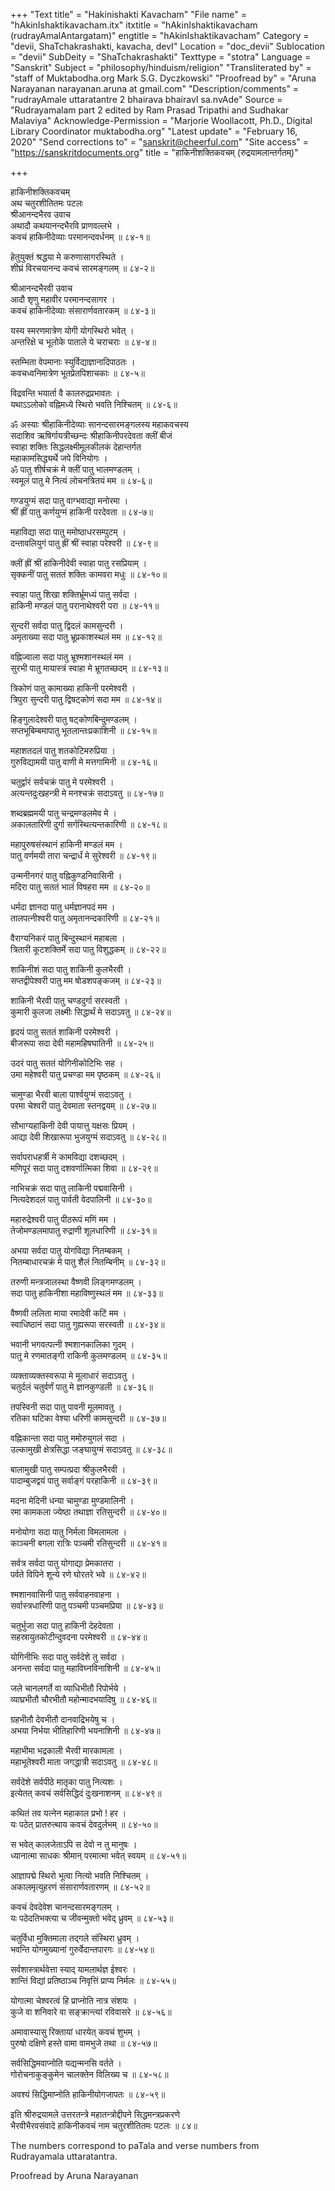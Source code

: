 +++
"Text title" = "Hakinishakti Kavacham"
"File name" = "hAkinIshaktikavacham.itx"
itxtitle = "hAkinIshaktikavacham (rudrayAmalAntargatam)"
engtitle = "hAkinIshaktikavacham"
Category = "devii, ShaTchakrashakti, kavacha, devI"
Location = "doc_devii"
Sublocation = "devii"
SubDeity = "ShaTchakrashakti"
Texttype = "stotra"
Language = "Sanskrit"
Subject = "philosophy/hinduism/religion"
"Transliterated by" = "staff of Muktabodha.org Mark S.G. Dyczkowski"
"Proofread by" = "Aruna Narayanan narayanan.aruna at gmail.com"
"Description/comments" = "rudrayAmale uttaratantre 2 bhairava bhairavI sa.nvAde"
Source = "Rudrayamalam part 2 edited by Ram Prasad Tripathi and Sudhakar Malaviya"
Acknowledge-Permission = "Marjorie Woollacott, Ph.D., Digital Library Coordinator muktabodha.org"
"Latest update" = "February 16, 2020"
"Send corrections to" = "sanskrit@cheerful.com"
"Site access" = "https://sanskritdocuments.org"
title = "हाकिनीशक्तिकवचम् (रुद्रयामलान्तर्गतम्)"

+++
  
 हाकिनीशक्तिकवचम्   
अथ चतुरशीतितमः पटलः  
श्रीआनन्दभैरव उवाच  
अथादौ कथयानन्दभैरवि प्राणवल्लभे ।  
कवचं हाकिनीदेव्याः परमानन्दवर्धनम् ॥ ८४-१॥  
  
हेतुयुक्तं श्रद्धया मे करुणासागरस्थिते ।  
शीघ्रं विरचयानन्द कवचं सारमङ्गलम् ॥ ८४-२॥  
  
श्रीआनन्दभैरवी उवाच  
आदौ शृणु महावीर परमानन्दसागर ।  
कवचं हाकिनीदेव्याः संसारार्णवतारकम् ॥ ८४-३॥  
  
यस्य स्मरणमात्रेण योगी योगस्थिरो भवेत् ।  
अन्तरिक्षे च भूलोके पाताले ये चराचराः ॥ ८४-४॥  
  
स्तम्भिता वेपमानाः स्युर्विद्याज्ञानादिपाठतः ।  
कवचध्वनिमात्रेण भूतप्रेतपिशाचकाः ॥ ८४-५॥  
  
विद्रवन्ति भयार्ता वै कालरुद्रप्रभावतः ।  
यथाऽऽलोको वह्निमध्ये स्थिरो भवति निश्चितम् ॥ ८४-६॥  
  
ॐ अस्याः श्रीहाकिनीदेव्याः सानन्दसारमङ्गलस्य महाकवचस्य  
सदाशिव ऋषिर्गायत्रीच्छन्दः श्रीहाकिनीपरदेवता क्लीं बीजं  
स्वाहा शक्तिः सिद्धलक्ष्मीमूलकीलकं देहान्तर्गत  
महाकामसिद्ध्यर्थे जपे विनियोगः ।  
ॐ पातु शीर्षचक्रं मे क्लीं पातु भालमण्डलम् ।  
स्वमूलं पातु मे नित्यं लोचनत्रितयं मम ॥ ८४-६॥  
  
गण्डयुग्मं सदा पातु वाग्भवाद्या मनोरमा ।  
श्रीं ह्रीं पातु कर्णयुग्मं हाकिनी परदेवता ॥ ८४-७॥  
  
महाविद्या सदा पातु ममोष्ठाधरसम्पुटम् ।  
दन्तावलियुगं पातु ह्रीं श्रीं स्वाहा परेश्वरी ॥ ८४-९॥  
  
क्लीं ह्रीं श्रीं हाकिनीदेवी स्वाहा पातु रसप्रियाम् ।  
सृक्कनीं पातु सततं शक्तिः कामवरा मधुः ॥ ८४-१०॥  
  
स्वाहा पातु शिखा शक्तिर्भ्रूमध्यं पातु सर्वदा ।  
हाकिनी मण्डलं पातु परानाथेश्वरी परा ॥ ८४-११॥  
  
सुन्दरी सर्वदा पातु द्विदलं कामसुन्दरी ।  
अमृताख्या सदा पातु भ्रूप्रकाशस्थलं मम ॥ ८४-१२॥  
  
वह्निज्वाला सदा पातु भ्रूश्मशानस्थलं मम ।  
सुरभी पातु मायास्त्रं स्वाहा मे भ्रूगतच्छदम् ॥ ८४-१३॥  
  
त्रिकोणं पातु कामाख्या हाकिनी परमेश्वरी ।  
त्रिपुरा सुन्दरी पातु द्विषट्कोणं सदा मम ॥ ८४-१४॥  
  
हिङ्गुलादेश्वरी पातु षट्कोणबिन्दुमण्डलम् ।  
सप्तभूबिम्बमापातु भूतलान्तःप्रकाशिनी ॥ ८४-१५॥  
  
महाशतदलं पातु शतकोटिमरुप्रिया ।  
गुरुविद्यामयी पातु वाणी मे मत्तगामिनी ॥ ८४-१६॥  
  
चतुर्द्वारं सर्वचक्रं पातु मे परमेश्वरी ।  
अत्यन्तदुःखहन्त्री मे मनश्चक्रं सदाऽवतु ॥ ८४-१७॥  
  
शब्दब्रह्ममयी पातु चन्द्रमण्डलमेव मे ।  
अकालतारिणी दुर्गा सर्गस्थित्यन्तकारिणी ॥ ८४-१८॥  
  
महापुरुषसंस्थानं हाकिनी मण्डलं मम ।  
पातु वर्णमयी तारा चन्द्रार्धं मे सुरेश्वरी ॥ ८४-१९॥  
  
उन्मनीनगरं पातु वह्निकुण्डनिवासिनी ।  
मदिरा पातु सततं भालं विषहरा मम ॥ ८४-२०॥  
  
धर्मदा ज्ञानदा पातु धर्मज्ञानपदं मम ।  
तालपत्नीश्वरी पातु अमृतानन्दकारिणी ॥ ८४-२१॥  
  
वैराग्यनिकरं पातु बिन्दुस्थानं महाबला ।  
त्रितारी कूटशक्तिर्मे सदा पातु विशुद्धकम् ॥ ८४-२२॥  
  
शाकिनीशं सदा पातु शाकिनी कुलभैरवी ।  
सप्तद्वीपेश्वरी पातु मम षोडशपङ्कजम् ॥ ८४-२३॥  
  
शाकिनी भैरवी पातु चण्डदुर्गा सरस्वती ।  
कुमारी कुलजा लक्ष्मीः सिद्धार्थं मे सदाऽवतु ॥ ८४-२४॥  
  
हृदयं पातु सततं शाकिनी परमेश्वरी ।  
बीजरूपा सदा देवी महामहिषघातिनी ॥ ८४-२५॥  
  
उदरं पातु सततं योगिनीकोटिभिः सह ।  
उमा महेश्वरी पातु प्रचण्डा मम पृष्ठकम् ॥ ८४-२६॥  
  
चामुण्डा भैरवी बाला पार्श्वयुग्मं सदाऽवतु ।  
परमा चेश्वरी पातु देवमाता स्तनद्वयम् ॥ ८४-२७॥  
  
सौभाग्यहाकिनी देवी पायात्तु यक्षसः प्रियम् ।  
आद्या देवी शिखारूपा भुजयुग्मं सदाऽवतु ॥ ८४-२८॥  
  
सर्वापराधहर्त्री मे कामविद्या दशच्छदम् ।  
मणिपूरं सदा पातु दशवर्णात्मिका शिवा ॥ ८४-२९॥  
  
नाभिचक्रं सदा पातु लाकिनी पद्मवासिनी ।  
नित्यदेशदलं पातु पार्वती वेदपालिनी ॥ ८४-३०॥  
  
महारुद्रेश्वरी पातु पीठरूपं मणिं मम ।  
तेजोमण्डलमापातु रुद्राणी शूलधारिणी ॥ ८४-३१॥  
  
अभया सर्वदा पातु योगविद्या नितम्बकम् ।  
नितम्बाधारचक्रं मे पातु शैलं नितम्बिनीम् ॥ ८४-३२॥  
  
तरुणी मन्त्रजालस्था वैष्णवी लिङ्गमण्डलम् ।  
सदा पातु हाकिनीशा महाविष्णुस्थलं मम ॥ ८४-३३॥  
  
वैष्णवी ललिता माया रमादेवी कटिं मम ।  
स्वाधिष्ठानं सदा पातु गुह्यरूपा सरस्वती ॥ ८४-३४॥  
  
भवानी भगवत्पत्नी श्मशानकालिका गुदम् ।  
पातु मे रणमातङ्गी राकिनी कुलमण्डलम् ॥ ८४-३५॥  
  
व्यक्ताव्यक्तस्वरूपा मे मूलाधारं सदाऽवतु ।  
चतुर्दलं चतुर्वर्णं पातु मे ज्ञानकुण्डली ॥ ८४-३६॥  
  
तपस्विनी सदा पातु पावनी मूलमावतु ।  
रतिका घटिका वेश्या धरिणी कामसुन्दरी ॥ ८४-३७॥  
  
वह्निकान्ता सदा पातु ममोरुयुगलं सदा ।  
उल्कामुखी क्षेत्रसिद्धा जङ्घायुग्मं सदाऽवतु ॥ ८४-३८॥  
  
बालामुखी पातु सम्पत्प्रदा श्रीकुलभैरवी ।  
पादाम्बुजद्वयं पातु सर्वाङ्गं परहाकिनी ॥ ८४-३९॥  
  
मदना मेदिनी धन्या चामुण्डा मुण्डमालिनी ।  
रमा कामकला ज्येष्ठा तथाज्ञा रतिसुन्दरी ॥ ८४-४०॥  
  
मनोयोगा सदा पातु निर्मला विमलामला ।  
काञ्चनी बगला रात्रिः पञ्चमी रतिसुन्दरी ॥ ८४-४१॥  
  
सर्वत्र सर्वदा पातु योगाद्या प्रेमकातरा ।  
पर्वते विपिने शून्ये रणे घोरतरे भवे ॥ ८४-४२॥  
  
श्मशानवासिनी पातु सर्ववाहनवाहना ।  
सर्वास्त्रधारिणी पातु पञ्चमी पञ्चमप्रिया ॥ ८४-४३॥  
  
चतुर्भुजा सदा पातु हाकिनी देहदेवता ।  
सहस्रायुतकोटीन्दुवदना परमेश्वरी ॥ ८४-४४॥  
  
योगिनीभिः सदा पातु सर्वदेशे तु सर्वदा ।  
अनन्ता सर्वदा पातु महाविघ्नविनाशिनी ॥ ८४-४५॥  
  
जले चानलगर्ते वा व्याधिभीतौ रिपोर्भये ।  
व्याघ्रभीतौ चौरभीतौ महोन्मादभयादिषु ॥ ८४-४६॥  
  
ग्रहभीतौ देवभीतौ दानवाद्रिभयेषु च ।  
अभया निर्भया भीतिहारिणी भयनाशिनी ॥ ८४-४७॥  
  
महाभीमा भद्रकाली भैरवी मारकामला ।  
महाभूतेश्वरी माता जगद्धात्री सदाऽवतु ॥ ८४-४८॥  
  
सर्वदेशे सर्वपीठे मातृका पातु नित्यशः ।  
इत्येतत् कवचं सर्वसिद्धिदं दुःखनाशनम् ॥ ८४-४९॥  
  
कथितं तव यत्नेन महाकाल प्रभो ! हर ।  
यः पठेत् प्रातरुत्थाय कवचं देवदुर्लभम् ॥ ८४-५०॥  
  
स भवेत् कालजेताऽपि स देवो न तु मानुषः ।  
ध्यानात्मा साधकः श्रीमान् परमात्मा भवेत् स्वयम् ॥ ८४-५१॥  
  
आज्ञापद्मे स्थिरो भूत्वा नित्यो भवति निश्चितम् ।  
अकालमृत्युहरणं संसारार्णवतारणम् ॥ ८४-५२॥  
  
कवचं देवदेवेश चानन्दसारमङ्गलम् ।  
यः पठेदतिभक्त्या च जीवन्मुक्तो भवेद् ध्रुवम् ॥ ८४-५३॥  
  
चतुर्विधा मुक्तिमाला तद्गले संस्थिरा ध्रुवम् ।  
भवन्ति योगमुख्यानां गुरुर्वेदान्तपारगः ॥ ८४-५४॥  
  
सर्वशास्त्रार्थवेत्ता स्याद् यामलार्थज्ञ ईश्वरः ।  
शान्तिं विद्यां प्रतिष्ठाञ्च निवृत्तिं प्राप्य निर्मलः ॥ ८४-५५॥  
  
योगात्मा चेश्वरत्वं हि प्राप्नोति नात्र संशयः ।  
कुजे वा शनिवारे वा सङ्क्रान्त्यां रविवासरे ॥ ८४-५६॥  
  
अमावास्यासु रिक्तायां धारयेत् कवचं शुभम् ।  
पुरुषो दक्षिणे हस्ते वामा वामभुजे तथा ॥ ८४-५७॥  
  
सर्वसिद्धिमवाप्नोति यद्यन्मनसि वर्तते ।  
गोरोचनाकुङ्कुमेन चालक्तेन विलिख्य च ॥ ८४-५८॥  
  
अवश्यं सिद्धिमाप्नोति हाकिनीयोगजापतः ॥ ८४-५९॥  
  
इति श्रीरुद्रयामले उत्तरतन्त्रे महातन्त्रोद्दीपने सिद्धमन्त्रप्रकरणे  
भैरवीभैरवसंवादे हाकिनीकवचं नाम चतुरशीतितमः पटलः ॥ ८४॥  
  
  
The numbers correspond to paTala and verse numbers from  
Rudrayamala uttaratantra.  
  
Proofread by Aruna Narayanan   
  
